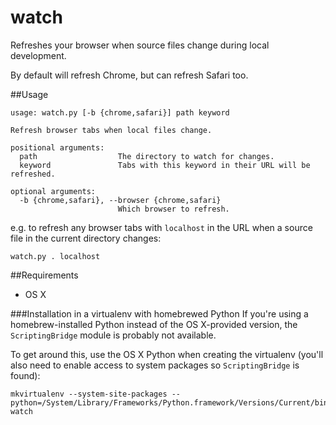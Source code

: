 watch
=====

Refreshes your browser when source files change during local development.

By default will refresh Chrome, but can refresh Safari too.

##Usage

    usage: watch.py [-b {chrome,safari}] path keyword

    Refresh browser tabs when local files change.

    positional arguments:
      path                  The directory to watch for changes.
      keyword               Tabs with this keyword in their URL will be refreshed.

    optional arguments:
      -b {chrome,safari}, --browser {chrome,safari}
                            Which browser to refresh.

e.g. to refresh any browser tabs with `localhost` in the URL when a source file in the current directory changes:

    watch.py . localhost

##Requirements
 * OS X
 
###Installation in a virtualenv with homebrewed Python
If you're using a homebrew-installed Python instead of the OS X-provided version, the `ScriptingBridge` module is probably not available.

To get around this, use the OS X Python when creating the virtualenv (you'll also need to enable access to system packages so `ScriptingBridge` is found):

    mkvirtualenv --system-site-packages --python=/System/Library/Frameworks/Python.framework/Versions/Current/bin/python watch
